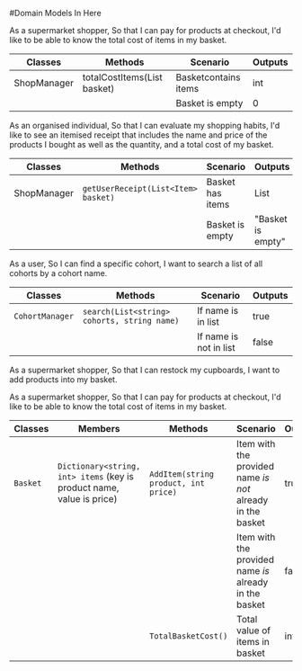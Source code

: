 #Domain Models In Here

As a supermarket shopper,
So that I can pay for products at checkout,
I'd like to be able to know the total cost of items in my basket.

| Classes         | Methods                                     | Scenario               | Outputs |
|-----------------|---------------------------------------------|------------------------|---------|
| ShopManager     | totalCostItems(List<Item> basket)           | Basketcontains items   | int     |
|                 |                                             | Basket is empty        | 0       |

As an organised individual,
So that I can evaluate my shopping habits,
I'd like to see an itemised receipt that includes the name and price of the products
I bought as well as the quantity, and a total cost of my basket.


| Classes         | Methods                                     | Scenario                        | Outputs          |
|-----------------|---------------------------------------------|---------------------------------|------------------|
| ShopManager     | `getUserReceipt(List<Item> basket)`         | Basket has items                | List<Item>       |  
|                 |                                             | Basket is empty                 | "Basket is empty"|



As a user,
So I can find a specific cohort,
I want to search a list of all cohorts by a cohort name.

| Classes         | Methods                                     | Scenario               | Outputs |
|-----------------|---------------------------------------------|------------------------|---------|
| `CohortManager` | `search(List<string> cohorts, string name)` | If name is in list     | true    |
|                 |                                             | If name is not in list | false   |

As a supermarket shopper,
So that I can restock my cupboards,
I want to add products into my basket.

As a supermarket shopper,
So that I can pay for products at checkout,
I'd like to be able to know the total cost of items in my basket.

| Classes  | Members                                                               | Methods                              | Scenario                                                   | Outputs |
|----------|-----------------------------------------------------------------------|--------------------------------------|------------------------------------------------------------|---------|
| `Basket` | `Dictionary<string, int> items` (key is product name, value is price) | `AddItem(string product, int price)` | Item with the provided name *is not* already in the basket | true    |
|          |                                                                       |                                      | Item with the provided name *is* already in the basket     | false   |
|          |                                                                       | `TotalBasketCost()`                  | Total value of items in basket                             | int     |




